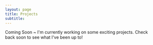 ```yaml
---
layout: page
title: Projects
subtitle:
---
```


<html lang="en">
<head>
    <meta charset="UTF-8">
    <meta name="viewport" content="width=device-width, initial-scale=1.0">
    <title>Projects - Coming Soon</title>
    <link rel="stylesheet" href="styles.css">
</head>
<body>
    <div class="container">
        <p>Coming Soon ~ I'm currently working on some exciting projects. Check back soon to see what I've been up to!</p>
    </div>
</body>
</html>
<!-- body {
    margin: 0;
    padding: 0;
    font-family: 'Arial', sans-serif;
    background-color: #f5f5f5;
    display: flex;
    justify-content: center;
    align-items: center;
    height: 100vh;
} -->
